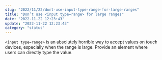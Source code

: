 ```yaml
---
slug: "2022/11/22/dont-use-input-type-range-for-large-ranges"
title: "Don’t use <input type=range> for large ranges"
date: "2022-11-22 12:23:43"
update: "2022-11-22 12:23:43"
category: "status"
---
```


`<input type=range>` is an absolutely horrible way to accept values on touch devices, especially when the range is large. Provide an element where users can directly type the value.
